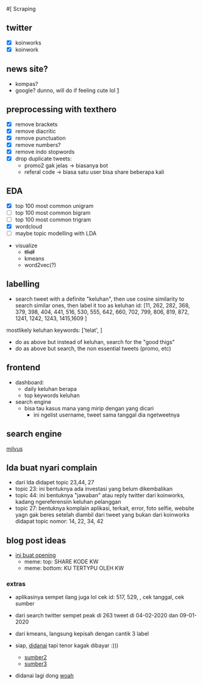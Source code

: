 #[ Scraping 
## twitter
- [x] koinworks
- [x] koinwork

## news site?
- kompas? 
- google?
dunno, will do if feeling cute lol
[1](https://swa.co.id/swa/trends/koinworks-catat-pertumbuhan-30-pasca-pelonggaran-psbb)

## preprocessing with texthero
- [x] remove brackets 
- [x] remove diacritic
- [x] remove punctuation
- [x] remove numbers? 
- [x] remove indo stopwords
- [x] drop duplicate tweets: 
	- promo2 gak jelas -> biasanya bot
	- referal code -> biasa satu user bisa share beberapa kali

## EDA 
- [x] top 100 most common unigram
- [ ] top 100 most common bigram
- [ ] top 100 most common trigram
- [x] wordcloud
- [ ] maybe topic modelling with LDA
- visualize
	- ~~tfidf~~
	- kmeans
	- word2vec(?)

## labelling
- search tweet with a definite "keluhan", then use cosine similarity to search similar ones, then label it too as keluhan
id: [11, 262, 282, 368, 379, 398, 404, 441, 516, 530, 555, 642, 660, 702, 799, 806, 819, 872, 1241, 1242, 1243, 1415,1609 ]

mostlikely keluhan keywords: 
['telat', ]

- do as above but instead of keluhan, search for the "good thigs"
- do as above but search, the non essential tweets (promo, etc)

## frontend
- dashboard: 
	- daily keluhan berapa 
	- top keywords keluhan
- search engine
	- bisa tau kasus mana yang mirip dengan yang dicari
		- ini ngelist username, tweet sama tanggal dia ngetweetnya

## search engine
[milvus](https://milvus.io/)

## lda buat nyari complain
- dari lda didapet topic 23,44, 27
- topic 23: 
	ini bentuknya ada investasi yang belum dikembalikan
- topic 44:
	ini bentuknya "jawaban" atau reply twitter dari koinworks, kadang ngereferensiin keluhan pelanggan
- topic 27: 
	bentuknya komplain aplikasi, terkait, error, foto selfie, website yagn gak beres
setelah diambil dari tweet yang bukan dari koinworks didapat topic nomor: 14, 22, 34, 42

## blog post ideas
- [ini buat opening](https://twitter.com/pakelagu/status/1292346337803923456)
	- meme: top: SHARE KODE KW
	- meme: bottom: KU TERTYPU OLEH KW
### extras
- aplikasinya sempet ilang juga lol  cek id: 517, 529, , cek tanggal, cek sumber
- dari search twitter sempet peak di 263 tweet di 04-02-2020 dan 09-01-2020
- dari kmeans, langsung kepisah dengan cantik 3 label

- siap, [didanai](https://money.kompas.com/read/2020/05/18/130309726/koinworks-dapat-pendanaan-rp-149-miliar-dari-perusahaan-inggris?utm_source=dlvr.it&utm_medium=twitter) tapi tenor kagak dibayar :)))
	- [sumber2](https://medium.com/lendable/koinworks-secures-us-10-million-from-lendable-to-support-indonesias-digital-smes-7119f42f7809)
	- [sumber3](https://internationalfinance.com/koinworks-secures-10-mn-funding-help-smes-raise-funds-online/)

- didanai lagi dong [woah](pic.twitter.com/ZbFjMJ3aSp)
